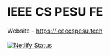 # IEEE CS PESU FE

Website - https://ieeecspesu.tech <br /><br /> [![Netlify Status](https://api.netlify.com/api/v1/badges/a1339f72-d571-44d2-9891-8c89037b32de/deploy-status)](https://app.netlify.com/sites/ieeecspesu/deploys)
